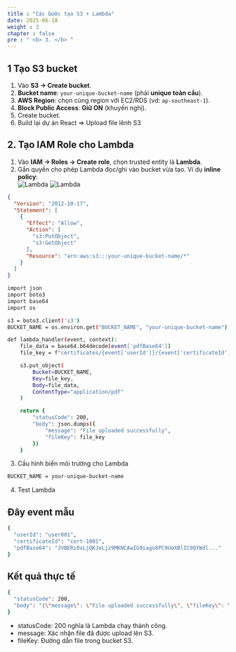 ```yaml
---
title : "Các bước tạo S3 + Lambda"
date: 2025-06-18
weight : 3 
chapter : false
pre : " <b> 3. </b> "
---
```


## 1 Tạo S3 bucket
1. Vào **S3 → Create bucket**.  
2. **Bucket name**: `your-unique-bucket-name` (phải **unique toàn cầu**).  
3. **AWS Region**: chọ​n cùng region với EC2/RDS (vd: `ap-southeast-1`).  
4. **Block Public Access**: **Giữ ON** (khuyến nghị).  
5. Create bucket.
6. Build lại dự án React => Upload file lênh S3

## 2. Tạo IAM Role cho Lambda

1. Vào **IAM → Roles → Create role**, chọn trusted entity là **Lambda**.  
2. Gắn quyền cho phép Lambda đọc/ghi vào bucket vừa tạo. Ví dụ **inline policy**:  
![Lambda](/github.io.workshop/images/s3Lambda/001.png)
![Lambda](/github.io.workshop/images/s3Lambda/002.png)


```json
{
  "Version": "2012-10-17",
  "Statement": [
    {
      "Effect": "Allow",
      "Action": [
        "s3:PutObject",
        "s3:GetObject"
      ],
      "Resource": "arn:aws:s3:::your-unique-bucket-name/*"
    }
  ]
}
```

```bash
import json
import boto3
import base64
import os

s3 = boto3.client('s3')
BUCKET_NAME = os.environ.get("BUCKET_NAME", "your-unique-bucket-name")

def lambda_handler(event, context):
    file_data = base64.b64decode(event['pdfBase64'])
    file_key = f"certificates/{event['userId']}/{event['certificateId']}.pdf"

    s3.put_object(
        Bucket=BUCKET_NAME,
        Key=file_key,
        Body=file_data,
        ContentType="application/pdf"
    )

    return {
        "statusCode": 200,
        "body": json.dumps({
            "message": "File uploaded successfully",
            "fileKey": file_key
        })
    }
```

3. Cấu hình biến môi trường cho Lambda
```bash
BUCKET_NAME = your-unique-bucket-name
```

4. Test Lambda
## Đây event mẫu
```bash
{
  "userId": "user001",
  "certificateId": "cert-1001",
  "pdfBase64": "JVBERi0xLjQKJeLjz9MKNCAwIG9iago8PC9UeXBlIC9QYWdl..."
}
```

## Kết quả thực tế
```bash
{
  "statusCode": 200,
  "body": "{\"message\": \"File uploaded successfully\", \"fileKey\": \"certificates/u-001/cert-1001.pdf\"}"
}
```
- statusCode: 200 nghĩa là Lambda chạy thành công.
- message: Xác nhận file đã được upload lên S3.
- fileKey: Đường dẫn file trong bucket S3.

